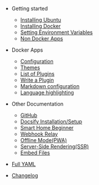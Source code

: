 - Getting started

  - [Installing Ubuntu](Installing-Ubuntu.md)
  - [Installing Docker](more-pages.md)
  - [Setting Environment Variables](custom-navbar.md)
  - [Non Docker Apps](cover.md)

- Docker Apps

  - [Configuration](configuration.md)
  - [Themes](themes.md)
  - [List of Plugins](plugins.md)
  - [Write a Plugin](write-a-plugin.md)
  - [Markdown configuration](markdown.md)
  - [Language highlighting](language-highlight.md)

- Other Documentation

  - [GitHub](deploy.md)
  - [Docsify Installation/Setup](helpers.md)
  - [Smart Home Beginner](vue.md)
  - [Webhook Relay](cdn.md)
  - [Offline Mode(PWA)](pwa.md)
  - [Server-Side Rendering(SSR)](ssr.md)
  - [Embed Files](embed-files.md)

- [Full YAML](awesome.md)
- [Changelog](changelog.md)
